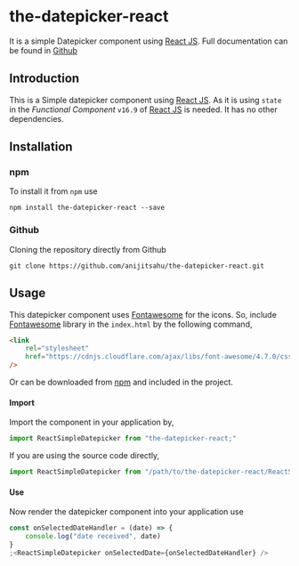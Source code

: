 # the-datepicker-react

It is a simple Datepicker component using [React JS](https://reactjs.org/).
Full documentation can be found in [Github](https://github.com/anijitsahu/the-datepicker-react)

## Introduction

This is a Simple datepicker component using [React JS](https://reactjs.org/). As it is using `state` in the _Functional Component_ `v16.9` of [React JS](https://reactjs.org/) is needed. It has no other dependencies.

## Installation

### npm

To install it from `npm` use

```
npm install the-datepicker-react --save
```

### Github

Cloning the repository directly from Github

```
git clone https://github.com/anijitsahu/the-datepicker-react.git
```

## Usage

This datepicker component uses [Fontawesome](https://fontawesome.com/) for the icons. So, include [Fontawesome](https://fontawesome.com/) library in the `index.html` by the following command,

```html
<link
    rel="stylesheet"
    href="https://cdnjs.cloudflare.com/ajax/libs/font-awesome/4.7.0/css/font-awesome.min.css"
/>
```

Or can be downloaded from [npm](https://www.npmjs.com/package/fontawesome) and included in the project.

#### Import

Import the component in your application by,

```javascript
import ReactSimpleDatepicker from "the-datepicker-react;"
```

If you are using the source code directly,

```javascript
import ReactSimpleDatepicker from "/path/to/the-datepicker-react/ReactSimpleDatepicker.js;"
```

#### Use

Now render the datepicker component into your application use

```jsx
const onSelectedDateHandler = (date) => {
    console.log("date received", date)
}
;<ReactSimpleDatepicker onSelectedDate={onSelectedDateHandler} />
```

